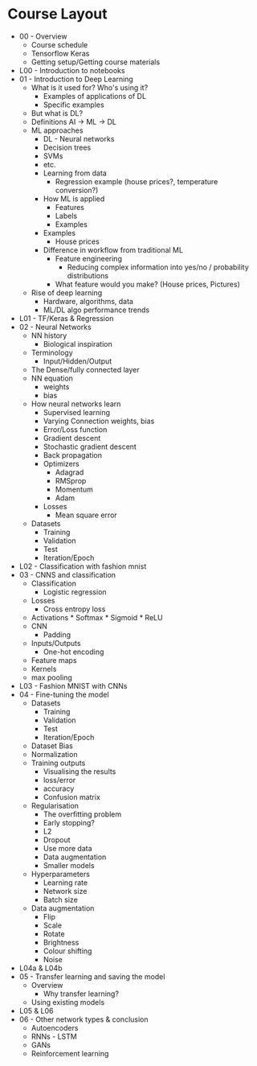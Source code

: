 # Course Layout
* 00 - Overview
    * Course schedule
    * Tensorflow Keras
    * Getting setup/Getting course materials
* L00 - Introduction to notebooks
* 01 - Introduction to Deep Learning
    * What is it used for? Who's using it?
        * Examples of applications of DL
        * Specific examples
    * But what is DL?
    * Definitions AI -> ML -> DL
    * ML approaches
        * DL - Neural networks
        * Decision trees
        * SVMs
        * etc.
        * Learning from data
            * Regression example (house prices?, temperature conversion?)
        * How ML is applied 
            * Features
            * Labels
            * Examples
        * Examples
            * House prices
        * Difference in workflow from traditional ML
            * Feature engineering
                * Reducing complex information into yes/no / probability distributions
            * What feature would you make? (House prices, Pictures)
    * Rise of deep learning
        * Hardware, algorithms, data
        * ML/DL algo performance trends
* L01 - TF/Keras & Regression
* 02 - Neural Networks
    * NN history
        * Biological inspiration
    * Terminology
        * Input/Hidden/Output
    * The Dense/fully connected layer 
    * NN equation
        * weights
        * bias
    * How neural networks learn
        * Supervised learning
        * Varying Connection weights, bias
        * Error/Loss function
        * Gradient descent
        * Stochastic gradient descent
        * Back propagation
        * Optimizers
            * Adagrad
            * RMSprop
            * Momentum
            * Adam
        * Losses
            * Mean square error
    * Datasets
        * Training
        * Validation
        * Test
        * Iteration/Epoch
* L02 - Classification with fashion mnist
* 03 - CNNS and classification
    * Classification
        * Logistic regression
    * Losses
        * Cross entropy loss
    * Activations
            * Softmax
            * Sigmoid
            * ReLU     
    * CNN
        * Padding
    * Inputs/Outputs
        * One-hot encoding
    * Feature maps
    * Kernels
    * max pooling
* L03 - Fashion MNIST with CNNs
* 04 - Fine-tuning the model
    * Datasets
        * Training
        * Validation
        * Test
        * Iteration/Epoch
    * Dataset Bias
    * Normalization
    * Training outputs
        * Visualising the results
        * loss/error
        * accuracy
        * Confusion matrix
    * Regularisation
        * The overfitting problem
        * Early stopping?
        * L2
        * Dropout
        * Use more data
        * Data augmentation
        * Smaller models
    * Hyperparameters
        * Learning rate
        * Network size
        * Batch size
    * Data augmentation
        * Flip
        * Scale
        * Rotate
        * Brightness
        * Colour shifting
        * Noise
* L04a & L04b
* 05 - Transfer learning and saving the model
    * Overview
        * Why transfer learning?
    * Using existing models
* L05 & L06
* 06 - Other network types & conclusion
    * Autoencoders    
    * RNNs - LSTM
    * GANs
    * Reinforcement learning
    



